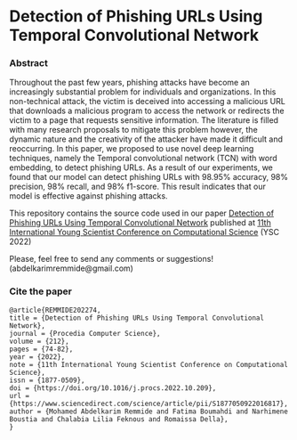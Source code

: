 # Detection of Phishing URLs Using Temporal Convolutional Network

<h3>Abstract</h3>

<p>Throughout the past few years, phishing attacks have become an increasingly substantial problem for individuals and organizations. In this non-technical attack, the victim is deceived into accessing a malicious URL that downloads a malicious program to access the network or redirects the victim to a page that requests sensitive information. The literature is filled with many research proposals to mitigate this problem however, the dynamic nature and the creativity of the attacker have made it difficult and reoccurring. In this paper, we proposed to use novel deep learning techniques, namely the Temporal convolutional network (TCN) with word embedding, to detect phishing URLs. As a result of our experiments, we found that our model can detect phishing URLs with 98.95% accuracy, 98% precision, 98% recall, and 98% f1-score. This result indicates that our model is effective against phishing attacks.</p>

<p>This repository contains the source code used in our paper <a href="https://www.sciencedirect.com/science/article/pii/S1877050922016817">Detection of Phishing URLs Using Temporal Convolutional Network</a> published at <a href="https://www.sciencedirect.com/journal/procedia-computer-science/vol/212/suppl/C">11th International Young Scientist Conference on Computational Science</a> (YSC 2022)</p>

<p>Please, feel free to send any comments or suggestions! (abdelkarimremmide@gmail.com)</p>

<h3>Cite the paper</h3>

```
@article{REMMIDE202274,
title = {Detection of Phishing URLs Using Temporal Convolutional Network},
journal = {Procedia Computer Science},
volume = {212},
pages = {74-82},
year = {2022},
note = {11th International Young Scientist Conference on Computational Science},
issn = {1877-0509},
doi = {https://doi.org/10.1016/j.procs.2022.10.209},
url = {https://www.sciencedirect.com/science/article/pii/S1877050922016817},
author = {Mohamed Abdelkarim Remmide and Fatima Boumahdi and Narhimene Boustia and Chalabia Lilia Feknous and Romaissa Della},
}
```
